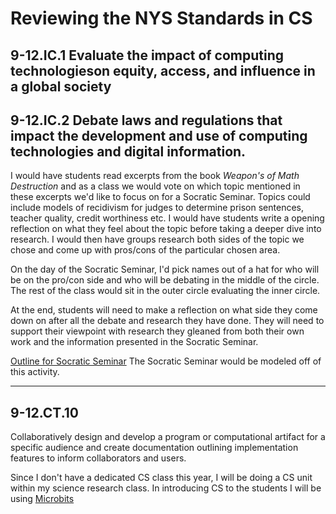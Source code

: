 
# Reviewing the NYS Standards in CS 

## 9-12.IC.1 Evaluate the impact of computing technologieson equity, access, and influence in a global society

## 9-12.IC.2 Debate laws and regulations that impact the development and use of computing technologies and digital information. 

I would have students read excerpts from the book <em>Weapon's of Math Destruction</em> and as a class we would vote on which topic mentioned in these excerpts we'd like to focus on for a Socratic Seminar. Topics could include models of recidivism for judges to determine prison sentences, teacher quality, credit worthiness etc. I would have students write a opening reflection on what they feel about the topic before taking a deeper dive into research. I would then have groups research both sides of the topic we chose and come up with pros/cons of the particular chosen area. 

On the day of the Socratic Seminar, I'd pick names out of a hat for who will be on the pro/con side and who will be debating in the middle of the circle. The rest of the class would sit in the outer circle evaluating the inner circle. 

At the end, students will need to make a reflection on what side they come down on after all the debate and research they have done. They will need to support their viewpoint with research they gleaned from both their own work and the information presented in the Socratic Seminar.

[Outline for Socratic Seminar](https://www.facinghistory.org/resource-library/socratic-seminar)
 The Socratic Seminar would be modeled off of this activity.
 
 
 -----------------
 
 ## 9-12.CT.10
Collaboratively design and develop a program or computational artifact for a specific audience and create documentation outlining implementation
features to inform collaborators and users.

Since I don't have a dedicated CS class this year, I will be doing a CS unit within my science research class. In introducing CS to the students I will be using [Microbits](https://microbit.org/) 




